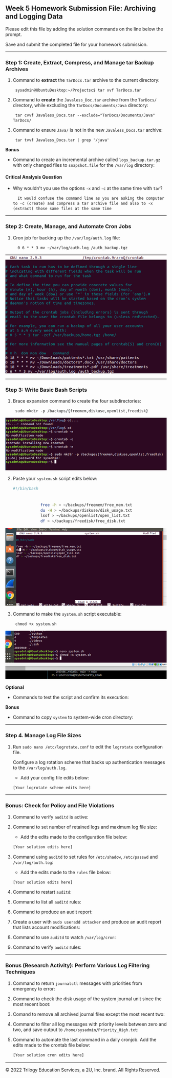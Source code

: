 ## Week 5 Homework Submission File: Archiving and Logging Data

Please edit this file by adding the solution commands on the line below the prompt.

Save and submit the completed file for your homework submission.

---

### Step 1: Create, Extract, Compress, and Manage tar Backup Archives

1. Command to **extract** the `TarDocs.tar` archive to the current directory:

        sysadmin@UbuntuDesktop:~/Projectsc$ tar xvf TarDocs.tar





2. Command to **create** the `Javaless_Doc.tar` archive from the `TarDocs/` directory, while excluding the `TarDocs/Documents/Java` directory:

        tar cvvf Javaless_Docs.tar --exclude="TarDocs/Documents/Java" TarDocs/


3. Command to ensure `Java/` is not in the new `Javaless_Docs.tar` archive:


        tar tvvf Javaless_Docs.tar | grep '/java'

**Bonus** 
- Command to create an incremental archive called `logs_backup.tar.gz` with only changed files to `snapshot.file` for the `/var/log` directory:

#### Critical Analysis Question

- Why wouldn't you use the options `-x` and `-c` at the same time with `tar`?

        It would confuse the command line as you are asking the computer to -c (create) and compress a tar archive file and also to -x (extract) those same files at the same time

---

### Step 2: Create, Manage, and Automate Cron Jobs

1. Cron job for backing up the `/var/log/auth.log` file:

         0 6 * * 3 mv ~/var/log/auth.log /auth_backup.tgz

![crontab](image/crontab1.png)




---

### Step 3: Write Basic Bash Scripts

1. Brace expansion command to create the four subdirectories:

        sudo mkdir -p /backups/{freemem,diskuse,openlist,freedisk}

![bexpansion](image/creating_directories_using_brace_expansion.png)



2. Paste your `system.sh` script edits below:

    ```bash
    #!/bin/bash


                free -h > ~/backups/freemem/free_mem.txt
                du -H > ~/backups/diskuse/disk_usage.txt
                lsof > ~/backups/openlist/open_list.txt
                df > ~/backups/freedisk/free_disk.txt

![bash_script](image/bash_script.png)



3. Command to make the `system.sh` script executable:

        chmod +x system.sh

![executable_script](image/executable_script.png)


**Optional**
- Commands to test the script and confirm its execution:

        

**Bonus**
- Command to copy `system` to system-wide cron directory:

---

### Step 4. Manage Log File Sizes
 
1. Run `sudo nano /etc/logrotate.conf` to edit the `logrotate` configuration file. 

    Configure a log rotation scheme that backs up authentication messages to the `/var/log/auth.log`.

    - Add your config file edits below:

    ```bash
    [Your logrotate scheme edits here]
    ```
---

### Bonus: Check for Policy and File Violations

1. Command to verify `auditd` is active:

2. Command to set number of retained logs and maximum log file size:

    - Add the edits made to the configuration file below:

    ```bash
    [Your solution edits here]
    ```

3. Command using `auditd` to set rules for `/etc/shadow`, `/etc/passwd` and `/var/log/auth.log`:


    - Add the edits made to the `rules` file below:

    ```bash
    [Your solution edits here]
    ```

4. Command to restart `auditd`:

5. Command to list all `auditd` rules:

6. Command to produce an audit report:

7. Create a user with `sudo useradd attacker` and produce an audit report that lists account modifications:

8. Command to use `auditd` to watch `/var/log/cron`:

9. Command to verify `auditd` rules:

---

### Bonus (Research Activity): Perform Various Log Filtering Techniques

1. Command to return `journalctl` messages with priorities from emergency to error:

1. Command to check the disk usage of the system journal unit since the most recent boot:

1. Comand to remove all archived journal files except the most recent two:


1. Command to filter all log messages with priority levels between zero and two, and save output to `/home/sysadmin/Priority_High.txt`:

1. Command to automate the last command in a daily cronjob. Add the edits made to the crontab file below:

    ```bash
    [Your solution cron edits here]
    ```

---
© 2022 Trilogy Education Services, a 2U, Inc. brand. All Rights Reserved.
